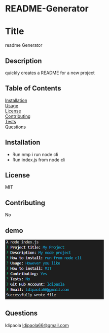 # README-Generator

# Title
  readme Generator

  ## Description
  quickly creates a README for a new project

  ## Table of Contents  
  [Installation](#Installation)  
  [Usage](#Usage)  
  [License](#License)  
  [Contributing](#Contributing)  
  [Tests](#Tests)  
  [Questions](#Questions)  
   



  ## Installation

  * Run nmp i run node cli
  * Run index.js from node cli

  ## License
  MIT

  ## Contributing
  No

  ## demo

  ![cli demo](project.png)


  ## Questions
  ldipaola
  ldipaola66@gmail.com